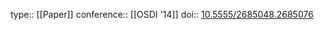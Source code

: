 type:: [[Paper]]
conference:: [[OSDI '14]]
doi:: [10.5555/2685048.2685076](https://dl.acm.org/doi/10.5555/2685048.2685076)
